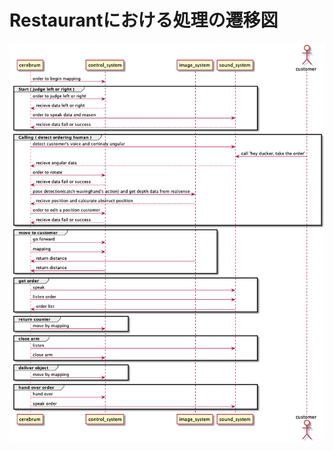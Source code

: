 # Restaurantにおける処理の遷移図
![restaurant](https://github.com/rionehome/restaurant_cerebrum_ros2/blob/images/restaurant.png)
